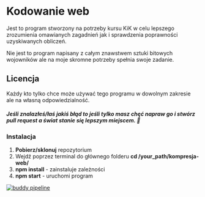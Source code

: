 # Kodowanie web

Jest to program stworzony na potrzeby kursu KiK w celu lepszego zrozumienia omawianych zagadnień jak i sprawdzenia poprawności uzyskiwanych obliczeń.

Nie jest to program napisany z całym znawstwem sztuki bitowych wojowników ale na moje skromne potrzeby spełnia swoje zadanie.

## Licencja

Każdy kto tylko chce może używać tego programu w dowolnym zakresie ale na własną odpowiedzialność.

##### Jeśli znalazłeś/łaś jakiś błąd to jeśli tylko masz chęć napraw go i stwórz pull request a świat stanie się lepszym miejscem. 🐨

### Instalacja

1. **Pobierz/sklonuj** repozytorium
2. Wejdź poprzez terminal do głównego folderu **cd /your_path/kompresja-web/**
3. **npm install** - zainstaluje zależności
4. **npm start** - uruchomi program

[![buddy pipeline](https://app.buddy.works/igormotyka/kompresja-web/pipelines/pipeline/191648/badge.svg?token=c7afe300d501a9dd0617f704027ea904a7bb10e7ef1453a30ea1f2281ccd0f69 "buddy pipeline")](https://app.buddy.works/igormotyka/kompresja-web/pipelines/pipeline/191648)





